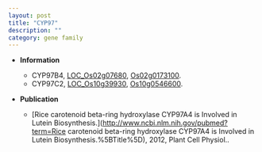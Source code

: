 ```yaml
---
layout: post
title: "CYP97"
description: ""
category: gene family
---
```


* **Information**  
    + CYP97B4, [LOC_Os02g07680](http://rice.uga.edu/cgi-bin/ORF_infopage.cgi?orf=LOC_Os02g07680), [Os02g0173100](https://rapdb.dna.affrc.go.jp/locus/?name=Os02g0173100).
    + CYP97C2, [LOC_Os10g39930](http://rice.uga.edu/cgi-bin/ORF_infopage.cgi?orf=LOC_Os10g39930), [Os10g0546600](https://rapdb.dna.affrc.go.jp/locus/?name=Os10g0546600).

* **Publication**  
    + [Rice carotenoid beta-ring hydroxylase CYP97A4 is Involved in Lutein Biosynthesis.](http://www.ncbi.nlm.nih.gov/pubmed?term=Rice carotenoid beta-ring hydroxylase CYP97A4 is Involved in Lutein Biosynthesis.%5BTitle%5D), 2012, Plant Cell Physiol..


